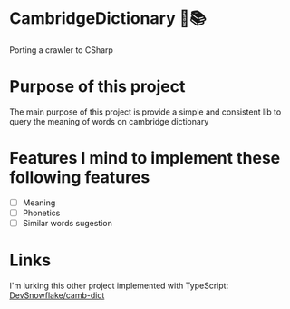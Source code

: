 # CambridgeDictionary :book::books:
Porting a crawler to CSharp

# Purpose of this project
The main purpose of this project is provide a simple and consistent lib to query the meaning of words on cambridge dictionary

# Features I mind to implement these following features
- [ ] Meaning
- [ ] Phonetics
- [ ] Similar words sugestion

# Links
I'm lurking this other project implemented with TypeScript: [DevSnowflake/camb-dict](https://github.com/DevSnowflake/camb-dict)